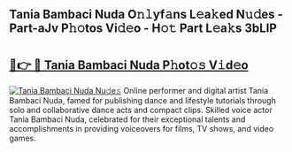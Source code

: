 ## Tania Bambaci Nuda O𝚗𝚕yf𝚊ns L𝚎a𝚔ed N𝚞𝚍es - Part-aJv P𝚑𝚘tos Vi𝚍𝚎o - H𝚘𝚝 Part L𝚎a𝚔s 3bLIP

# <h2><a href="http://kf53kr1.oniu.top/?m=Tania+Bambaci+Nuda">🔗👉 🔴 Tania Bambaci Nuda P𝚑ot𝚘𝚜 V𝚒d𝚎o</a></h2>

[![Tania Bambaci Nuda Nu𝚍e𝚜](https://i.imgur.com/0qMVB7G.gif)](http://kf53kr1.oniu.top/?m=Tania+Bambaci+Nuda)
Online performer and digital artist Tania Bambaci Nuda, famed for publishing dance and lifestyle tutorials through solo and collaborative dance acts and compact clips. Skilled voice actor Tania Bambaci Nuda, celebrated for their exceptional talents and accomplishments in providing voiceovers for films, TV shows, and video games.  
